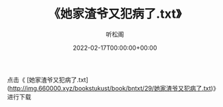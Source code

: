 ﻿---
title:  《她家渣爷又犯病了.txt》
date:   2022-02-17T00:00:00+00:00
author: 听松阁
layout: post
permalink: /她家渣爷又犯病了/
categories: 小说
tags: [小说]
---

点击《 [她家渣爷又犯病了.txt](<a href="http://img.660000.xyz/bookstukust/book/bntxt/29/" target=_blank>http://img.660000.xyz/bookstukust/book/bntxt/29/她家渣爷又犯病了.txt)》进行下载